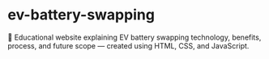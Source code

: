 # ev-battery-swapping
🚗 Educational website explaining EV battery swapping technology, benefits, process, and future scope — created using HTML, CSS, and JavaScript.
